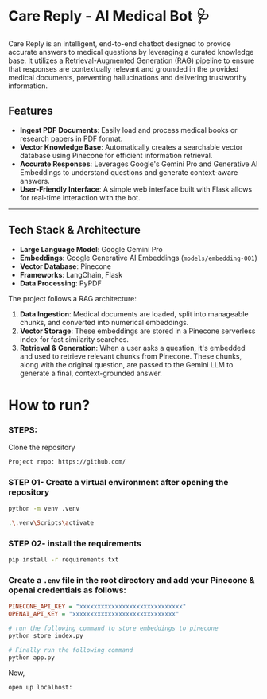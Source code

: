 # Care Reply - AI Medical Bot 🩺

Care Reply is an intelligent, end-to-end chatbot designed to provide accurate answers to medical questions by leveraging a curated knowledge base. It utilizes a Retrieval-Augmented Generation (RAG) pipeline to ensure that responses are contextually relevant and grounded in the provided medical documents, preventing hallucinations and delivering trustworthy information.

## Features

-   **Ingest PDF Documents**: Easily load and process medical books or research papers in PDF format.
-   **Vector Knowledge Base**: Automatically creates a searchable vector database using Pinecone for efficient information retrieval.
-   **Accurate Responses**: Leverages Google's Gemini Pro and Generative AI Embeddings to understand questions and generate context-aware answers.
-   **User-Friendly Interface**: A simple web interface built with Flask allows for real-time interaction with the bot.

---

## Tech Stack & Architecture

-   **Large Language Model**: Google Gemini Pro
-   **Embeddings**: Google Generative AI Embeddings (`models/embedding-001`)
-   **Vector Database**: Pinecone
-   **Frameworks**: LangChain, Flask
-   **Data Processing**: PyPDF

The project follows a RAG architecture:
1.  **Data Ingestion**: Medical documents are loaded, split into manageable chunks, and converted into numerical embeddings.
2.  **Vector Storage**: These embeddings are stored in a Pinecone serverless index for fast similarity searches.
3.  **Retrieval & Generation**: When a user asks a question, it's embedded and used to retrieve relevant chunks from Pinecone. These chunks, along with the original question, are passed to the Gemini LLM to generate a final, context-grounded answer.

# How to run?
### STEPS:

Clone the repository

```bash
Project repo: https://github.com/
```
### STEP 01- Create a virtual environment after opening the repository

```bash
python -m venv .venv
```

```bash
.\.venv\Scripts\activate
```


### STEP 02- install the requirements
```bash
pip install -r requirements.txt
```


### Create a `.env` file in the root directory and add your Pinecone & openai credentials as follows:

```ini
PINECONE_API_KEY = "xxxxxxxxxxxxxxxxxxxxxxxxxxxxx"
OPENAI_API_KEY = "xxxxxxxxxxxxxxxxxxxxxxxxxxxxx"
```


```bash
# run the following command to store embeddings to pinecone
python store_index.py
```

```bash
# Finally run the following command
python app.py
```

Now,
```bash
open up localhost: